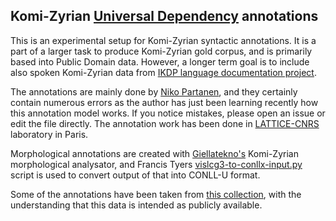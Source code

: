 ## Komi-Zyrian [Universal Dependency](universaldependencies.org) annotations

This is an experimental setup for Komi-Zyrian syntactic annotations. It is a part of a larger task to produce Komi-Zyrian gold corpus, and is primarily based into Public Domain data. However, a longer term goal is to include also spoken Komi-Zyrian data from [IKDP language documentation project](https://langdoc.github.io/IKDP).

The annotations are mainly done by [Niko Partanen](https://github.com/nikopartanen), and they certainly contain numerous errors as the author has just been learning recently how this annotation model works. If you notice mistakes, please open an issue or edit the file directly. The annotation work has been done in [LATTICE-CNRS](http://www.lattice.cnrs.fr/) laboratory in Paris.

Morphological annotations are created with [Giellatekno's](http://giellatekno.uit.no/) Komi-Zyrian morphological analysator, and Francis Tyers [vislcg3-to-conllx-input.py](https://github.com/ftyers/ud-scripts/blob/master/vislcg3-to-conllx-input.py) script is used to convert output of that into CONLL-U format.

Some of the annotations have been taken from [this collection](http://ilazki.thinkgeek.co.uk/brat/#/uralic/kpv), with the understanding that this data is intended as publicly available.
